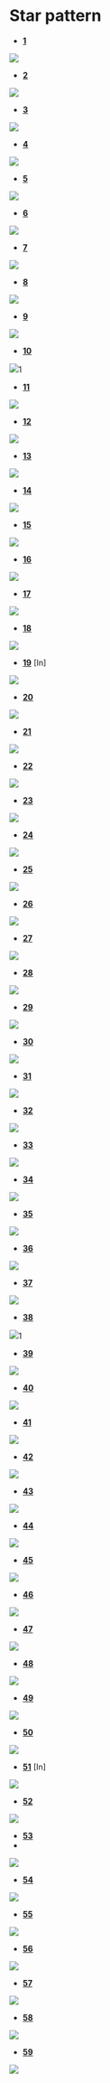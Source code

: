 
# Star pattern

- **[1](1.cpp)**

<img src="img/1.png">

- **[2](2.cpp)**

<img src="img/2.png">

- **[3](3.cpp)**

<img src="img/3.png">

- **[4](4.cpp)**

<img src="img/4.png">

- **[5](5.cpp)**

<img src="img/5.png">

- **[6](6.cpp)**

<img src="img/6.png">

- **[7](7.cpp)**

<img src="img/7.png">

- **[8](8.cpp)**

<img src="img/8.png">

- **[9](9.cpp)**

<img src="img/9.png">


- **[10](10.cpp)**

<img src="img/10.png">1

- **[11](11.cpp)**

<img src="img/11.png">


- **[12](12.cpp)**

<img src="img/12.png">

- **[13](13.cpp)**

<img src="img/13.png">

- **[14](14.cpp)**

<img src="img/14.png">

- **[15](15.cpp)**

<img src="img/15.png">

- **[16](16.cpp)**

<img src="img/16.png">

- **[17](17.cpp)**

<img src="img/17.png">

- **[18](18.cpp)**

<img src="img/18.png">

- **[19](19.cpp)**   [In]

<img src="img/19.png">

- **[20](20.cpp)**

<img src="img/20.png">

- **[21](21.cpp)**

<img src="img/21.png">

- **[22](22.cpp)**

<img src="img/22.png">

- **[23](23.cpp)**   

<img src="img/23.png">


- **[24](25.cpp)**

<img src="img/24.png">

- **[25](25.cpp)**

<img src="img/25.png">


- **[26](26.cpp)**

<img src="img/26.png">

- **[27](27.cpp)**

<img src="img/27.png">

- **[28](28.cpp)**

<img src="img/28.png">



- **[29](29.cpp)**

<img src="img/29.png">

- **[30](30.cpp)**

<img src="img/30.png">

- **[31](31.cpp)**

<img src="img/31.png">

- **[32](32.cpp)**

<img src="img/32.png">

- **[33](33.cpp)**

<img src="img/33.png">

- **[34](34.cpp)**

<img src="img/34.png">

- **[35](35.cpp)**

<img src="img/35.png">

- **[36](36.cpp)**

<img src="img/36.png">

- **[37](37.cpp)**

<img src="img/37.png">


- **[38](38.cpp)**

<img src="img/38.png">1

- **[39](39.cpp)**

<img src="img/39.png">


- **[40](40.cpp)**

<img src="img/40.png">

- **[41](41.cpp)**

<img src="img/41.png">

- **[42](42.cpp)**

<img src="img/42.png">

- **[43](43.cpp)**

<img src="img/43.png">

- **[44](44.cpp)**

<img src="img/44.png">

- **[45](45.cpp)**

<img src="img/45.png">

- **[46](46.cpp)**

<img src="img/46.png">

- **[47](47.cpp)**

<img src="img/47.png">

- **[48](48.cpp)**

<img src="img/48.png">

- **[49](49.cpp)**

<img src="img/49.png">

- **[50](50.cpp)**

<img src="img/50.png">

- **[51](51.cpp)**   [In]

<img src="img/51.png">


- **[52](52.cpp)**

<img src="img/52.png">

- **[53](53.cpp)**
-
<img src="img/53.png">


- **[54](54.cpp)**

<img src="img/54.png">

- **[55](55.cpp)**

<img src="img/55.png">

- **[56](56.cpp)**

<img src="img/56.png">


- **[57](57.cpp)**

<img src="img/57.png">

- **[58](58.cpp)**

<img src="img/58.png">

- **[59](59.cpp)**

<img src="img/59.png">
